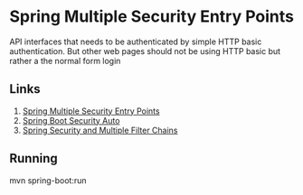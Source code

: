 # Spring Multiple Security Entry Points

API interfaces that needs to be authenticated by simple HTTP basic authentication. But other web pages should not be using HTTP basic but rather a the normal form login

## Links
1. [Spring Multiple Security Entry Points](http://www.baeldung.com/spring-security-multiple-entry-points)
2. [Spring Boot Security Auto](http://www.baeldung.com/spring-boot-security-autoconfiguration)
3. [Spring Security and Multiple Filter Chains](http://blog.florian-hopf.de/2017/08/spring-security.html)

## Running
mvn spring-boot:run